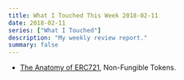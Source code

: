 ```yaml
---
title: What I Touched This Week 2018-02-11
date: 2018-02-11
series: ["What I Touched"]
description: "My weekly review report."
summary: false
---
```



- [The Anatomy of ERC721](https://medium.com/crypto-currently/the-anatomy-of-erc721-e9db77abfc24), Non-Fungible Tokens.
